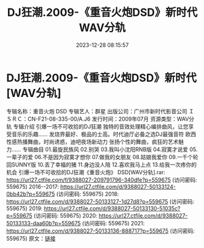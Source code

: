 ﻿---
title: DJ狂潮.2009-《重音火炮DSD》新时代WAV分轨
date: 2023-12-28 08:15:57
categories: 交谊舞曲、电音DJ舞曲
tags: 流行舞曲
---
# DJ狂潮.2009-《重音火炮DSD》新时代[WAV分轨]

专辑名称：重音火炮 DSD
专辑艺人：群星
出版公司：广州市新时代影音公司
ＩＳＲＣ：CN-F21-08-335-00/A.J6
发行时间：2009年07月
资源类型：WAV分轨
专辑介绍
引爆一场不可收拾的DJ狂潮
独特的音效处理精心编排曲风，让您享受音乐的乐趣……
发烧界最好、极品的士高。时代迪厅必备之选DJ最强音符
欧西性感热播舞曲，时尚诱惑，迪吧夜场新动力
张扬个性的舞曲，疯狂的艺术魅力……
专辑曲目
01.最旋民族风
02.别哭
03.我叫小沈阳RNB版
04.寂寞才说爱
05.一辈子的爱
06.不是因为寂寞才想你
07.做我的女朋友
08.姑娘我爱你
09.一千个轮回SUNNY版
10.丢了幸福的猪
11.身边没人陪
12.喜欢我马上点
13.给我一次疼你的机会
引爆一场不可收拾的DJ狂潮《重音火炮》 DSD[WAV分轨].rar: https://url27.ctfile.com/f/9388027-209791796-340dfe?p=559675
(访问密码: 559675)
2016--2017: https://url27.ctfile.com/d/9388027-50133124-0bb42b?p=559675
(访问密码: 559675)
2018: https://url27.ctfile.com/d/9388027-50133127-1d27d8?p=559675
(访问密码: 559675)
2019: https://url27.ctfile.com/d/9388027-50133130-51035c?p=559675
(访问密码: 559675)
2020: https://url27.ctfile.com/d/9388027-50133133-daa60b?p=559675
(访问密码: 559675)
2021: https://url27.ctfile.com/d/9388027-50133136-888717?p=559675
(访问密码: 559675)
原文：[链接](https://blog.sina.com.cn/s/blog_1647c7e76010313zr.html)